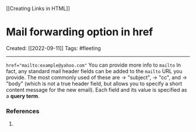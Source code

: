 [[Creating Links in HTML]]

# Mail forwarding option in href
Created:  [[2022-09-11]]
Tags: #fleeting 

---
`href="mailto:example@yahoo.com"`
You can provide more info to `mailto`
In fact, any standard mail header fields can be added to the `mailto` URL you provide. 
The most commonly used of these are 
-> "subject", 
-> "cc", and 
-> "body" (which is not a true header field, but allows you to specify a short content message for the new email). 
Each field and its value is specified as a **query term**.












### References
1. 
